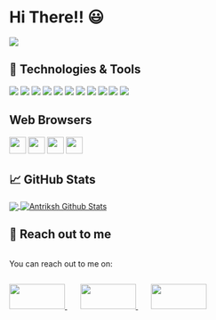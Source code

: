 # Hi There!! :smiley:


![](https://komarev.com/ghpvc/?username=ANTRIKSH-GANJOO&color=dc143c)


## 🔧 Technologies & Tools
![](https://img.shields.io/badge/OS-Linux-informational?style=flat&logo=linux&logoColor=white&color=2bbc8a)
![](https://img.shields.io/badge/OS-Windows-informational?style=flat&logo=Windows&logoColor=white&color=2bbc8a)
![](https://img.shields.io/badge/Code-C++-informational?style=flat&logo=c%2B%2B&logoColor=white&color=2bbc8a)
![](https://img.shields.io/badge/Code-Python-informational?style=flat&logo=python&logoColor=white&color=2bbc8a)
![](https://img.shields.io/badge/Code-Java-informational?style=flat&logo=java&logoColor=white&color=2bbc8a)
![](https://img.shields.io/badge/Code-ReactJS-informational?style=flat&logo=react&logoColor=white&color=2bbc8a)
![](https://img.shields.io/badge/Code-JavaScript-informational?style=flat&logo=javascript&logoColor=white&color=2bbc8a)
![](https://img.shields.io/badge/Shell-Bash-informational?style=flat&logo=gnu-bash&logoColor=white&color=2bbc8a)
![](https://img.shields.io/badge/Code-MongoDB-informational?style=flat&logo=mongoDb&logoColor=white&color=2bbc8a)
![](https://img.shields.io/badge/Backend-express-informational?style=flat&logo=express&logoColor=white&color=2bbc8a)
![](https://img.shields.io/badge/Framework-NodeJS-informational?style=flat&logo=NodeJS&logoColor=white&color=2bbc8a)


## Web Browsers
<img src="https://img.shields.io/badge/Google_chrome-4285F4?style=for-the-badge&logo=Google-chrome&logoColor=white" height=30 /> <img src="https://img.shields.io/badge/Microsoft_Edge-0078D7?style=for-the-badge&logo=Microsoft-edge&logoColor=white" height=30 /> <img src="https://img.shields.io/badge/Firefox_Browser-FF7139?style=for-the-badge&logo=Firefox-Browser&logoColor=white" height=30 /> <img src="https://img.shields.io/badge/Safari-FF1B2D?style=for-the-badge&logo=Safari&logoColor=white" height=30 />




## &#x1f4c8; GitHub Stats

<a href="https://github.com/ANTRIKSH-GANJOO">
  <img align="center" src="https://github-readme-stats.vercel.app/api/top-langs/?username=ANTRIKSH-GANJOO&hide=html,jupyter%20notebook&title_color=ffffff&text_color=c9cacc&icon_color=2bbc8a&bg_color=1d1f21" />
</a>
<a href="https://github.com/ANTRIKSH-GANJOO">
  <img align="center" src="https://github-readme-stats.vercel.app/api?username=ANTRIKSH-GANJOO&show_icons=true&line_height=27&count_private=true&title_color=ffffff&text_color=c9cacc&icon_color=2bbc8a&bg_color=1d1f21" alt="Antriksh Github Stats" />
</a>


## 🔧 Reach out to me


<div style="display:inline-block;vertical-align:top;">
  <p> You can reach out to me on: </p>
</div> 
 <div style="display:inline-block;vertical-align:top;">
  <p>
  <a href ="https://github.com/ANTRIKSH-GANJOO"> <img src="https://img.shields.io/badge/GitHub-100000?style=for-the-badge&logo=github&logoColor=white" width= 100 height= 45 /> </a>  &nbsp;&nbsp;&nbsp;&nbsp;&nbsp; <a href ="https://www.linkedin.com/in/aniganjoo/"> <img src="https://img.shields.io/badge/LinkedIn-0077B5?style=for-the-badge&logo=linkedin&logoColor=white" height= 45 width= 100 /> </a> &nbsp;&nbsp;&nbsp;&nbsp;&nbsp; <a href ="https://www.instagram.com/antrikshganjoo/?hl=en"> <img src="https://img.shields.io/badge/Instagram-E4405F?style=for-the-badge&logo=instagram&logoColor=white" height= 45 width= 100 /> </a> 
  </p>
</div>
  
